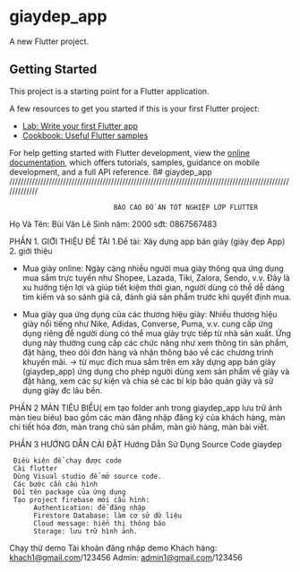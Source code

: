 # giaydep_app

A new Flutter project.

## Getting Started

This project is a starting point for a Flutter application.

A few resources to get you started if this is your first Flutter project:

- [Lab: Write your first Flutter app](https://docs.flutter.dev/get-started/codelab)
- [Cookbook: Useful Flutter samples](https://docs.flutter.dev/cookbook)

For help getting started with Flutter development, view the
[online documentation](https://docs.flutter.dev/), which offers tutorials,
samples, guidance on mobile development, and a full API reference.
ß# giaydep_app
/////////////////////////////////////////////////////////////////////////////////////////////////////////////

                              BÁO CÁO ĐỒ ÁN TỐT NGHIỆP LỚP FLUTTER 
Họ Và Tên: Bùi Văn Lê 
Sinh năm: 2000
sđt: 0867567483


PHẦN 1. GIỚI THIỆU ĐỀ TÀI 
1.Đề tài: Xây dựng app bán giày (giày đẹp App)
2. giới thiệu 
 - Mua giày online: Ngày càng nhiều người mua giày thông qua ứng dụng mua sắm trực tuyến như Shopee, Lazada, Tiki, Zalora, Sendo, v.v. Đây là xu hướng tiện lợi và giúp tiết kiệm thời gian, người dùng có thể dễ dàng tìm kiếm và so sánh giá cả, đánh giá sản phẩm trước khi quyết định mua.

 - Mua giày qua ứng dụng của các thương hiệu giày: Nhiều thương hiệu giày nổi tiếng như Nike, Adidas, Converse, Puma, v.v. cung cấp ứng dụng riêng để người dùng có thể mua giày trực tiếp từ nhà sản xuất. Ứng dụng này thường cung cấp các chức năng như xem thông tin sản phẩm, đặt hàng, theo dõi đơn hàng và nhận thông báo về các chương trình khuyến mãi.
 -> từ mục đích mua sắm trên em xây dựng app bán giày (giaydep_app) ứng dụng cho phép người dùng xem sản phẩm về giày và đặt hàng, xem các sự kiện và chia sẻ các bí kíp bảo quản giày và sử dụng giày đc lâu bền.

 PHẦN 2 MÀN TIÊU BIỂU( em tạo folder anh trong giaydep_app lưu trữ ảnh màn tieu biẻu)
 bao gồm các màn đăng nhập đăng ký của khách hàng, màn chi tiết hóa đơn, màn trang chủ sản phẩm, màn giỏ hàng, màn bài viết.

 PHẦN 3 HƯỚNG DẪN CÀI ĐẶT
    Hướng Dẫn Sử Dụng Source Code giaydep

     Điều kiện để chạy được code
     Cài flutter
     Dùng Visual studio để mở source code.
     Các bước cần cấu hình
     Đổi tên package của ứng dụng
     Tạo project firebase mới cấu hình:
          Authentication: để đăng nhập
          Firestore Database: làm cơ sở dữ liệu
          Cloud message: hiển thị thông báo
          Storage: lưu trữ hình ảnh.
Chạy thử demo
Tài khoản đăng nhập demo
Khách hàng: khach1@gmail.com/123456
Admin: admin1@gmail.com/123456



